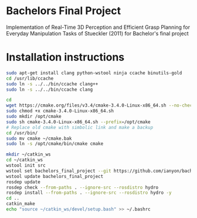 # Bachelors Final Project
Implementation of Real-Time 3D Perception and Efficient Grasp Planning for Everyday Manipulation Tasks of Stueckler (2011) for Bachelor's final project

# Installation instructions

```bash
sudo apt-get install clang python-wstool ninja ccache binutils-gold
cd /usr/lib/ccache
sudo ln -s ../../bin/ccache clang++
sudo ln -s ../../bin/ccache clang

cd
wget https://cmake.org/files/v3.4/cmake-3.4.0-Linux-x86_64.sh --no-check-certificate
sudo chmod +x cmake-3.4.0-Linux-x86_64.sh
sudo mkdir /opt/cmake
sudo sh cmake-3.4.0-Linux-x86_64.sh --prefix=/opt/cmake
# Replace old cmake with simbolic link and make a backup
cd /usr/bin/
sudo mv cmake ~/cmake.bak
sudo ln -s /opt/cmake/bin/cmake cmake

mkdir ~/catkin_ws
cd ~/catkin_ws
wstool init src
wstool set bachelors_final_project --git https://github.com/ianyon/bachelors-project.git
wstool update bachelors_final_project
rosdep update
rosdep check --from-paths . --ignore-src --rosdistro hydro
rosdep install --from-paths . --ignore-src --rosdistro hydro -y
cd ..
catkin_make
echo "source ~/catkin_ws/devel/setup.bash" >> ~/.bashrc
```
